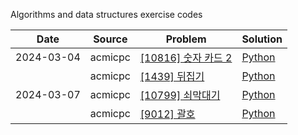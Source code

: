 Algorithms and data structures exercise codes

| Date       | Source  | Problem                                                      | Solution                     |
| ---------- | ------- | ------------------------------------------------------------ | ---------------------------- |
| 2024-03-04 | acmicpc | [[10816] 숫자 카드 2](https://www.acmicpc.net/problem/10816) | [Python](./acmicpc/10816.py) |
|            | acmicpc | [[1439] 뒤집기](https://www.acmicpc.net/problem/1439)        | [Python](./acmicpc/1439.py)  |
| 2024-03-07 | acmicpc | [[10799] 쇠막대기 ](https://www.acmicpc.net/problem/10799)   | [Python](./acmicpc/10799.py) |
|            | acmicpc | [[9012] 괄호 ](https://www.acmicpc.net/problem/9012)         | [Python](./acmicpc/9012.py)  |

